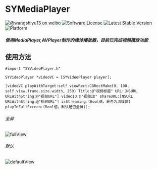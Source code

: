 # SYMediaPlayer
[![@wangshiyu13 on weibo](https://img.shields.io/badge/weibo-%40wangshiyu13-blue.svg)](http://weibo.com/2096908353/)
[![Software License](https://img.shields.io/badge/license-MIT-brightgreen.svg)](LICENSE.md)
[![Latest Stable Version](https://img.shields.io/badge/version-1.1-yellow.svg)](https://github.com/wangshiyu13/SYMediaPlayer/releases)
![Platform](https://img.shields.io/badge/platform-iOS%207%20and%20later-lightgrey.svg)
##### 使用MediaPlayer,AVPlayer制作的媒体播放器，目前已完成视频播放功能

## 使用方法
```
#import "SYVideoPlayer.h"

SYVideoPlayer *videoVC = [SYVideoPlayer player];

[videoVC playWithTarget:self viewRect:CGRectMake(0, 100, self.view.frame.size.width, 250) Title:@"视频标题" URL:[NSURL URLWithString:@"视频URL"] videoID:@"视频ID" shareURL:[NSURL URLWithString:@"视频URL"] isStreaming:(Bool值，是否为流媒体) playInFullScreen:(Bool值，默认是否全屏)];

```

###### 全屏
![fullView](https://github.com/wangshiyu13/SYMediaPlayer/blob/master/SYMeidaPlayer/fullView.jpg)
###### 默认
![defaultView](https://github.com/wangshiyu13/SYMediaPlayer/blob/master/SYMeidaPlayer/defaultView.jpg)
